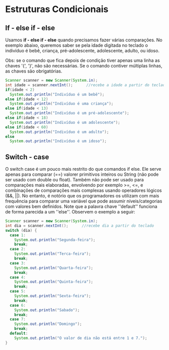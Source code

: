 # Estruturas Condicionais

## If - else if - else

Usamos **if - else if - else** quando precisamos fazer várias comparações. 
No exemplo abaixo, queremos saber se pela idade digitada no teclado o indivíduo é bebê, criança, pré-adolescente, adolescente, adulto, ou idoso.

Obs: se o comando que fica depois de condição tiver apenas uma linha as chaves '{', '}', não são necessárias. Se o comando contiver múltiplas linhas, as chaves são obrigatórias.

```java
Scanner scanner = new Scanner(System.in);
int idade = scanner.nextInt();      //recebe a idade a partir do teclado
if(idade < 2)
  System.out.println("Indivíduo é um bebê");
else if(idade < 12)
  System.out.println("Indivíduo é uma criança");
else if(idade < 13)
  System.out.println("Indivíduo é um pré-adolescente");
else if(idade < 18)
  System.out.println("Indivíduo é um adolescente");
else if(idade < 60)
  System.out.println("Indivíduo é um adulto");
else
  System.out.println("Indivíduo é um idoso");
```

## Switch - case

O switch case é um pouco mais restrito do que comandos if else. 
Ele serve apenas para comparar (==) valorer primitivos inteiros ou String (não pode ser usado com double ou float).
Também não pode ser usado para comparações mais elaboradas, envolvendo por exemplo >=, <=, e combinações de comparações mais complexas usando operadores lógicos (&&, ||).
No entanto, é notório que os programadores os utilizam com mais frequência para comparar uma variável que pode assumir níveis/categorias com valores bem definidos.
Note que a palavra chave ''default'' funciona de forma parecida a um ''else''.
Observem o exemplo a seguir:

```java
Scanner scanner = new Scanner(System.in);
int dia = scanner.nextInt();      //recebe dia a partir do teclado
switch (dia) {
  case 1:
    System.out.println("Segunda-feira");
    break;
  case 2:
    System.out.println("Terca-feira");
    break;
  case 3:
    System.out.println("Quarta-feira");
    break;
  case 4:
    System.out.println("Quinta-feira");
    break;
  case 5:
    System.out.println("Sexta-feira");
    break;
  case 6:
    System.out.println("Sabado");
    break;
  case 7:
    System.out.println("Domingo");
    break;
  default:
    System.out.println("O valor de dia não está entre 1 e 7.");
}
```

